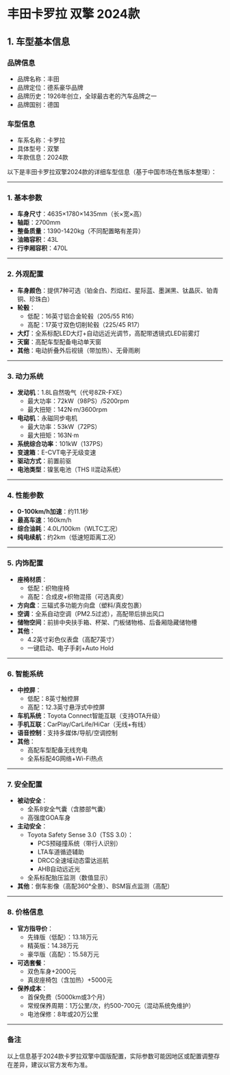
# 丰田卡罗拉 双擎 2024款
## 1. 车型基本信息
### 品牌信息
- 品牌名称：丰田
- 品牌定位：德系豪华品牌
- 品牌历史：1926年创立，全球最古老的汽车品牌之一
- 品牌国别：德国

### 车型信息
- 车系名称：卡罗拉
- 具体型号：双擎
- 年款信息：2024款

以下是丰田卡罗拉双擎2024款的详细车型信息（基于中国市场在售版本整理）：

---

### **1. 基本参数**
- **车身尺寸**：4635×1780×1435mm（长×宽×高）  
- **轴距**：2700mm  
- **整备质量**：1390-1420kg（不同配置略有差异）  
- **油箱容积**：43L  
- **行李厢容积**：470L  

---

### **2. 外观配置**
- **车身颜色**：提供7种可选（铂金白、烈焰红、星际蓝、墨渊黑、钛晶灰、铂青铜、珍珠白）  
- **轮毂**：  
  - 低配：16英寸铝合金轮毂（205/55 R16）  
  - 高配：17英寸双色切削轮毂（225/45 R17）  
- **大灯**：全系标配LED大灯+自动远近光调节，高配带透镜式LED前雾灯  
- **天窗**：高配车型配备电动单天窗  
- **其他**：电动折叠外后视镜（带加热）、无骨雨刷  

---

### **3. 动力系统**
- **发动机**：1.8L自然吸气（代号8ZR-FXE）  
  - 最大功率：72kW（98PS）/5200rpm  
  - 最大扭矩：142N·m/3600rpm  
- **电动机**：永磁同步电机  
  - 最大功率：53kW（72PS）  
  - 最大扭矩：163N·m  
- **系统综合功率**：101kW（137PS）  
- **变速箱**：E-CVT电子无级变速  
- **驱动方式**：前置前驱  
- **电池类型**：镍氢电池（THS II混动系统）  

---

### **4. 性能参数**
- **0-100km/h加速**：约11.1秒  
- **最高车速**：160km/h  
- **综合油耗**：4.0L/100km（WLTC工况）  
- **纯电续航**：约2km（低速短距离工况）  

---

### **5. 内饰配置**
- **座椅材质**：  
  - 低配：织物座椅  
  - 高配：合成皮+织物混搭（可选真皮）  
- **方向盘**：三辐式多功能方向盘（塑料/真皮包裹）  
- **空调**：全系自动空调（PM2.5过滤），高配带后排出风口  
- **储物空间**：前排中央扶手箱、杯架、门板储物格、后备厢隐藏储物槽  
- **其他**：  
  - 4.2英寸彩色仪表盘（高配7英寸）  
  - 一键启动、电子手刹+Auto Hold  

---

### **6. 智能系统**
- **中控屏**：  
  - 低配：8英寸触控屏  
  - 高配：12.3英寸悬浮式中控屏  
- **车机系统**：Toyota Connect智能互联（支持OTA升级）  
- **手机互联**：CarPlay/CarLife/HiCar（无线+有线）  
- **语音控制**：支持多媒体/导航/空调控制  
- **其他**：  
  - 高配车型配备无线充电  
  - 全系标配4G网络+Wi-Fi热点  

---

### **7. 安全配置**
- **被动安全**：  
  - 全系8安全气囊（含膝部气囊）  
  - 高强度GOA车身  
- **主动安全**：  
  - Toyota Safety Sense 3.0（TSS 3.0）：  
    - PCS预碰撞系统（带行人识别）  
    - LTA车道循迹辅助  
    - DRCC全速域动态雷达巡航  
    - AHB自动远近光  
  - 全系标配胎压监测（数值显示）  
- **其他**：倒车影像（高配360°全景）、BSM盲点监测（高配）  

---

### **8. 价格信息**
- **官方指导价**：  
  - 先锋版（低配）：13.18万元  
  - 精英版：14.38万元  
  - 豪华版（高配）：15.58万元  
- **可选套餐**：  
  - 双色车身+2000元  
  - 真皮座椅包（含加热）+5000元  
- **保养成本**：  
  - 首保免费（5000km或3个月）  
  - 常规保养周期：1万公里/次，约500-700元（混动系统免维护）  
  - 电池保修：8年或20万公里  

---

### **备注**  
以上信息基于2024款卡罗拉双擎中国版配置，实际参数可能因地区或配置调整存在差异，建议以官方发布为准。
